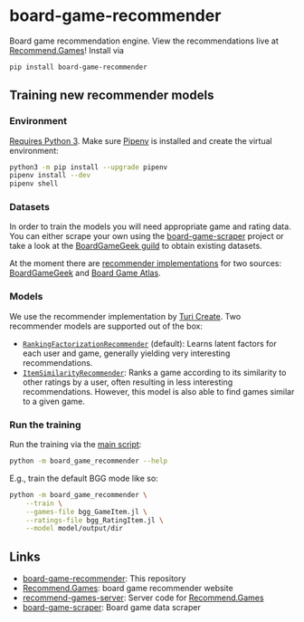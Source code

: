 # board-game-recommender
Board game recommendation engine. View the recommendations live at [Recommend.Games](https://recommend.games/)! Install via
```bash
pip install board-game-recommender
```

## Training new recommender models

### Environment
[Requires Python 3](https://pythonclock.org/). Make sure [Pipenv](https://docs.pipenv.org/) is installed and create the virtual environment:
```bash
python3 -m pip install --upgrade pipenv
pipenv install --dev
pipenv shell
```

### Datasets
In order to train the models you will need appropriate game and rating data. You can either scrape your own using the [board-game-scraper](https://gitlab.com/recommend.games/board-game-scraper) project or take a look at the [BoardGameGeek guild](https://boardgamegeek.com/thread/2287371/boardgamegeek-games-and-ratings-datasets) to obtain existing datasets.

At the moment there are [recommender implementations](board_game_recommender/recommend.py) for two sources: [BoardGameGeek](https://boardgamegeek.com/) and [Board Game Atlas](https://www.boardgameatlas.com/).

### Models
We use the recommender implementation by [Turi Create](https://github.com/apple/turicreate). Two recommender models are supported out of the box:
* [`RankingFactorizationRecommender`](https://apple.github.io/turicreate/docs/api/generated/turicreate.recommender.ranking_factorization_recommender.RankingFactorizationRecommender.html) (default): Learns latent factors for each user and game, generally yielding very interesting recommendations.
* [`ItemSimilarityRecommender`](https://apple.github.io/turicreate/docs/api/generated/turicreate.recommender.item_similarity_recommender.ItemSimilarityRecommender.html): Ranks a game according to its similarity to other ratings by a user, often resulting in less interesting recommendations. However, this model is also able to find games similar to a given game.

### Run the training
Run the training via the [main script](board_game_recommender/__main__.py):
```bash
python -m board_game_recommender --help
```
E.g., train the default BGG mode like so:
```bash
python -m board_game_recommender \
    --train \
    --games-file bgg_GameItem.jl \
    --ratings-file bgg_RatingItem.jl \
    --model model/output/dir
```

## Links
* [board-game-recommender](https://gitlab.com/recommend.games/board-game-recommender): This repository
* [Recommend.Games](https://recommend.games/): board game recommender website
* [recommend-games-server](https://gitlab.com/recommend.games/recommend-games-server): Server code for [Recommend.Games](https://recommend.games/)
* [board-game-scraper](https://gitlab.com/recommend.games/board-game-scraper): Board game data scraper
